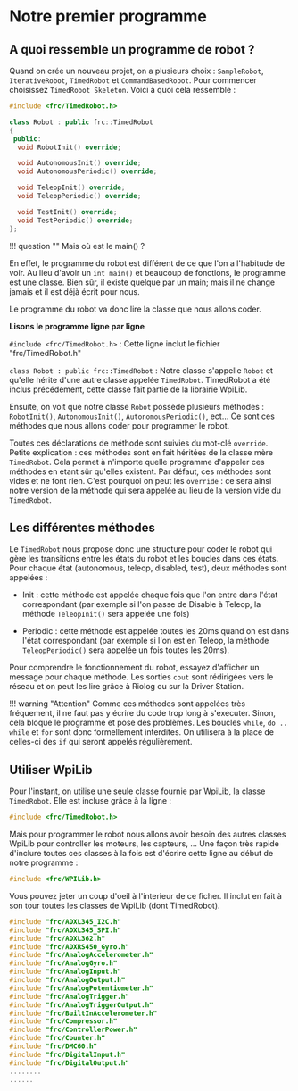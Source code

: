 # Notre premier programme

## A quoi ressemble un programme de robot ?

Quand on crée un nouveau projet, on a plusieurs choix : `SampleRobot`, `IterativeRobot`, `TimedRobot` et `CommandBasedRobot`. Pour commencer choisissez `TimedRobot Skeleton`. Voici à quoi cela ressemble :

```c++
#include <frc/TimedRobot.h>

class Robot : public frc::TimedRobot
{
 public:
  void RobotInit() override;

  void AutonomousInit() override;
  void AutonomousPeriodic() override;

  void TeleopInit() override;
  void TeleopPeriodic() override;

  void TestInit() override;
  void TestPeriodic() override;
};
```

!!! question ""
    Mais où est le main() ?

En effet, le programme du robot est différent de ce que l'on a l'habitude de voir. Au lieu d'avoir un `int main()` et beaucoup de fonctions, le programme est une classe. Bien sûr, il existe quelque par un main; mais il ne change jamais et il est déjà écrit pour nous.

Le programme du robot va donc lire la classe que nous allons coder.


**Lisons le programme ligne par ligne**

`#include <frc/TimedRobot.h>` : Cette ligne inclut le fichier "frc/TimedRobot.h"

`class Robot : public frc::TimedRobot` : Notre classe s'appelle `Robot` et qu'elle hérite d'une autre classe appelée `TimedRobot`. TimedRobot a été inclus précédement, cette classe fait partie de la librairie WpiLib.

Ensuite, on voit que notre classe `Robot` possède plusieurs méthodes : `RobotInit()`, `AutonomousInit()`, `AutonomousPeriodic()`, ect... Ce sont ces méthodes que nous allons coder pour programmer le robot.

Toutes ces déclarations de méthode sont suivies du mot-clé `override`. Petite explication : ces méthodes sont en fait héritées de la classe mère `TimedRobot`. Cela permet à n'importe quelle programme d'appeler ces méthodes en etant sûr qu'elles existent. Par défaut, ces méthodes sont vides et ne font rien. C'est pourquoi on peut les `override` : ce sera ainsi notre version de la méthode qui sera appelée au lieu de la version vide du `TimedRobot`.


## Les différentes méthodes

Le `TimedRobot` nous propose donc une structure pour coder le robot qui gère les transitions entre les états du robot et les boucles dans ces états. Pour chaque état (autonomous, teleop, disabled, test), deux méthodes sont appelées :

- Init : cette méthode est appelée chaque fois que l'on entre dans l'état correspondant (par exemple si l'on passe de Disable à Teleop, la méthode `TeleopInit()` sera appelée une fois)

- Periodic : cette méthode est appelée toutes les 20ms quand on est dans l'état correspondant (par exemple si l'on est en Teleop, la méthode `TeleopPeriodic()` sera appelée un fois toutes les 20ms).

Pour comprendre le fonctionnement du robot, essayez d'afficher un message pour chaque méthode. Les sorties `cout` sont rédirigées vers le réseau et on peut les lire grâce à Riolog ou sur la Driver Station.

!!! warning "Attention"
    Comme ces méthodes sont appelées très fréquement, il ne faut pas y écrire du code trop long à s'executer. Sinon, cela bloque le programme et pose des problèmes. Les boucles `while`, `do .. while` et `for` sont donc formellement interdites. On utilisera à la place de celles-ci des `if` qui seront appelés régulièrement.

## Utiliser WpiLib

Pour l'instant, on utilise une seule classe fournie par WpiLib, la classe `TimedRobot`. Elle est incluse grâce à la ligne :
```c++
#include <frc/TimedRobot.h>
```

Mais pour programmer le robot nous allons avoir besoin des autres classes WpiLib pour controller les moteurs, les capteurs, ... Une façon très rapide d'inclure toutes ces classes à la fois est d'écrire cette ligne au début de notre programme :
```c++
#include <frc/WPILib.h>
```
Vous pouvez jeter un coup d'oeil à l'interieur de ce ficher. Il inclut en fait à son tour toutes les classes de WpiLib (dont TimedRobot).
```c++
#include "frc/ADXL345_I2C.h"
#include "frc/ADXL345_SPI.h"
#include "frc/ADXL362.h"
#include "frc/ADXRS450_Gyro.h"
#include "frc/AnalogAccelerometer.h"
#include "frc/AnalogGyro.h"
#include "frc/AnalogInput.h"
#include "frc/AnalogOutput.h"
#include "frc/AnalogPotentiometer.h"
#include "frc/AnalogTrigger.h"
#include "frc/AnalogTriggerOutput.h"
#include "frc/BuiltInAccelerometer.h"
#include "frc/Compressor.h"
#include "frc/ControllerPower.h"
#include "frc/Counter.h"
#include "frc/DMC60.h"
#include "frc/DigitalInput.h"
#include "frc/DigitalOutput.h"
........
......
```
